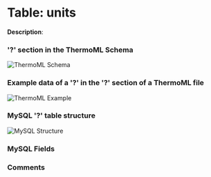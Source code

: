 # Table: units

**Description**:

### '?' section in the ThermoML Schema
![ThermoML Schema](../images/thermoml/thermoml_schema_.png)

### Example data of a '?' in the '?' section of a ThermoML file
![ThermoML Example](../images/thermoml/thermoml_example_.png)

### MySQL '?' table structure
![MySQL Structure](../images/mysql/mysql_.png)

### MySQL Fields

### Comments